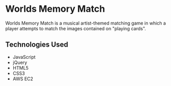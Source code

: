 # Worlds Memory Match

Worlds Memory Match is a musical artist-themed matching game in which a player attempts to match the images contained on "playing cards".  

## Technologies Used

- JavaScript
- jQuery
- HTML5
- CSS3
- AWS EC2
